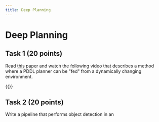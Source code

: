 ```yaml
---
title: Deep Planning
---
```


# Deep Planning

## Task 1 (20 points)

Read [this](https://arxiv.org/pdf/2003.03726.pdf) paper and watch the following video that describes a method where a PDDL planner can be "fed" from a dynamically changing environment. 

{{<youtube Zzi29kSKlcE>}}

## Task 2 (20 points)

Write a pipeline that performs object detection in an 
